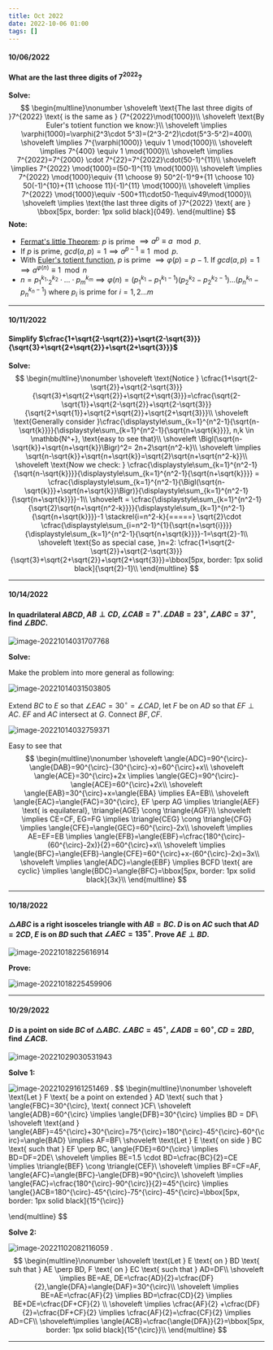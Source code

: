```yaml
---
title: Oct 2022
date: 2022-10-06 01:00
tags: []
---
```


#### 10/06/2022

#### What are the last three digits of $7^{2022}$?

**Solve:**
$$
\begin{multline}\nonumber
\shoveleft \text{The last three digits of }7^{2022} \text{ is the same as } (7^{2022}\mod{1000})\\
\shoveleft \text{By Euler's totient function we know:}\\
\shoveleft \implies \varphi(1000)=\varphi(2^3\cdot 5^3)=(2^3-2^2)\cdot(5^3-5^2)=400\\
\shoveleft \implies 7^{\varphi(1000)} \equiv 1 \mod{1000}\\
\shoveleft \implies 7^{400} \equiv 1 \mod{1000}\\
\shoveleft \implies 7^{2022}=7^{2000} \cdot 7^{22}=7^{2022}\cdot(50-1)^{11}\\
\shoveleft \implies 7^{2022} \mod{1000}=(50-1)^{11} \mod{1000}\\
\shoveleft \implies 7^{2022} \mod{1000}\equiv {11 \choose 9} 50^2(-1)^9+{11 \choose 10} 50(-1)^{10}+{11 \choose 11}(-1)^{11} \mod{1000}\\
\shoveleft \implies 7^{2022} \mod{1000}\equiv -500+11\cdot50-1\equiv49\mod{1000}\\
\shoveleft \implies \text{the last three digits of }7^{2022} \text{ are } \bbox[5px, border: 1px solid black]{049}.
\end{multline}
$$
**Note:**

* [Fermat's little Theorem](https://en.wikipedia.org/wiki/Fermat%27s_little_theorem): $p$ is prime $\implies a^p \equiv a \mod{p}$.
* If $p$ is prime, $gcd(a,p)=1 \implies a^{p-1}\equiv 1 \mod{p}$.
* With [Euler's totient function](https://en.wikipedia.org/wiki/Euler%27s_totient_function), $p$ is prime $\implies \varphi(p)=p-1$. If $gcd(a,p)=1 \implies a^{\varphi(n)} \equiv 1 \mod{n}$
* $n=p_{1}^{k_1}\cdotp_{2}^{k_2}\cdot \dots\cdot p_{m}^{k_m} \implies \varphi(n)=(p_{1}^{k_1}-p_{1}^{k_1-1})(p_{2}^{k_2}-p_{2}^{k_2-1})\dots (p_{n}^{k_n}-p_{n}^{k_n-1}) \text{ where }p_i \text{ is prime for }i=1,2 \dots m$

---

#### 10/11/2022

#### Simplify $\cfrac{1+\sqrt{2-\sqrt{2}}+\sqrt{2-\sqrt{3}}}{\sqrt{3}+\sqrt{2+\sqrt{2}}+\sqrt{2+\sqrt{3}}}$

**Solve:**
$$
\begin{multline}\nonumber
\shoveleft \text{Notice } \cfrac{1+\sqrt{2-\sqrt{2}}+\sqrt{2-\sqrt{3}}}{\sqrt{3}+\sqrt{2+\sqrt{2}}+\sqrt{2+\sqrt{3}}}=\cfrac{\sqrt{2-\sqrt{1}}+\sqrt{2-\sqrt{2}}+\sqrt{2-\sqrt{3}}}{\sqrt{2+\sqrt{1}}+\sqrt{2+\sqrt{2}}+\sqrt{2+\sqrt{3}}}\\
\shoveleft \text{Generally consider }\cfrac{\displaystyle\sum_{k=1}^{n^2-1}{\sqrt{n-\sqrt{k}}}}{\displaystyle\sum_{k=1}^{n^2-1}{\sqrt{n+\sqrt{k}}}}, n,k \in \mathbb{N^+}, \text{easy to see that}\\
\shoveleft \Bigl(\sqrt{n-\sqrt{k}}+\sqrt{n+\sqrt{k}}\Bigr)^2= 2n+2\sqrt{n^2-k}\\
\shoveleft \implies \sqrt{n-\sqrt{k}}+\sqrt{n+\sqrt{k}}=\sqrt{2}\sqrt{n+\sqrt{n^2-k}}\\
\shoveleft \text{Now we check: } \cfrac{\displaystyle\sum_{k=1}^{n^2-1}{\sqrt{n-\sqrt{k}}}}{\displaystyle\sum_{k=1}^{n^2-1}{\sqrt{n+\sqrt{k}}}} = \cfrac{\displaystyle\sum_{k=1}^{n^2-1}{\Bigl(\sqrt{n-\sqrt{k}}}+\sqrt{n+\sqrt{k}}\Bigr)}{\displaystyle\sum_{k=1}^{n^2-1}{\sqrt{n+\sqrt{k}}}}-1\\
\shoveleft = \cfrac{\displaystyle\sum_{k=1}^{n^2-1}{\sqrt{2}\sqrt{n+\sqrt{n^2-k}}}}{\displaystyle\sum_{k=1}^{n^2-1}{\sqrt{n+\sqrt{k}}}}-1 \stackrel{i=n^2-k}{=====} \sqrt{2}\cdot \cfrac{\displaystyle\sum_{i=n^2-1}^{1}{\sqrt{n+\sqrt{i}}}}{\displaystyle\sum_{k=1}^{n^2-1}{\sqrt{n+\sqrt{k}}}}-1=\sqrt{2}-1\\
\shoveleft \text{So as special case, }n=2: \cfrac{1+\sqrt{2-\sqrt{2}}+\sqrt{2-\sqrt{3}}}{\sqrt{3}+\sqrt{2+\sqrt{2}}+\sqrt{2+\sqrt{3}}}=\bbox[5px, border: 1px solid black]{\sqrt{2}-1}\\
\end{multline}
$$

---

#### 10/14/2022

#### In quadrilateral $ABCD$, $AB \perp CD, \angle{CAB}=7^{\circ}. \angle{DAB}=23^{\circ}, \angle{ABC}=37^{\circ}$, find $\angle{BDC}$.

![image-20221014031707768](/assets/images/2022/image-20221014031707768.png)

**Solve:**

Make the problem into more general as following:



![image-20221014031503805](/assets/images/2022/image-20221014031503805.png)

Extend $BC$ to $E$ so that $\angle{EAC}=30^{\circ}=\angle{CAD}$, let $F$ be on $AD$ so that $EF \perp AC$. $EF$ and $AC$ intersect at $G$. Connect $BF, CF$.

![image-20221014032759371](/assets/images/2022/image-20221014032759371.png)

Easy to see that
$$
\begin{multline}\nonumber
\shoveleft \angle{ADC}=90^{\circ}-\angle{DAB}=90^{\circ}-(30^{\circ}-x)=60^{\circ}+x\\
\shoveleft \angle{ACE}=30^{\circ}+2x \implies \angle{GEC}=90^{\circ}-\angle{ACE}=60^{\circ}+2x\\
\shoveleft \angle{EAB}=30^{\circ}+x=\angle{EBA} \implies EA=EB\\
\shoveleft \angle{EAC}=\angle{FAC}=30^{\circ}, EF \perp AG \implies \triangle{AEF} \text{ is equilateral}, \triangle{AGE} \cong \triangle{AGF}\\
\shoveleft \implies CE=CF, EG=FG \implies \triangle{CEG} \cong \triangle{CFG} \implies \angle{CFE}=\angle{GEC}=60^{\circ}-2x\\
\shoveleft \implies AE=EF=EB \implies \angle{EFB}=\angle{EBF}=\cfrac{180^{\circ}-(60^{\circ}-2x)}{2}=60^{\circ}+x\\
\shoveleft \implies \angle{BFC}=\angle{EFB}-\angle{CFE}=60^{\circ}+x-(60^{\circ}-2x)=3x\\
\shoveleft \implies \angle{ADC}=\angle{EBF} \implies BCFD \text{ are cyclic} \implies \angle{BDC}=\angle{BFC}=\bbox[5px, border: 1px solid black]{3x}\\
\end{multline}
$$

---

#### 10/18/2022

#### $\triangle{ABC}$ is a right isosceles triangle with $AB=BC$. $D$ is on $AC$ such that $AD=2CD$, $E$ is on $BD$ such that $\angle{AEC}=135^{\circ}$. Prove $AE \perp BD$.

![image-20221018225616914](/assets/images/2022/image-20221018225616914.png)

**Prove:**

![image-20221018225459906](/assets/images/2022/image-20221018225459906.png)

---

#### 10/29/2022

#### $D$ is a point on side $BC$ of $\triangle{ABC}$. $\angle{ABC}=45^{\circ}, \angle{ADB}=60^{\circ}, CD=2BD$, find $\angle{ACB}$.

![image-20221029030531943](/assets/images/2022/image-20221029030531943.png)

**Solve 1:**

![image-20221029161251469](/assets/images/2022/image-20221029155057822.png)
.
$$
\begin{multline}\nonumber
\shoveleft \text{Let } F \text{ be a point on extended } AD \text{ such that } \angle{FBC}=30^{\circ}, \text{ connect }CF\\
\shoveleft \angle{ADB}=60^{\circ} \implies \angle{DFB}=30^{\circ} \implies BD = DF\\
\shoveleft \text{and } \angle{ABF}=45^{\circ}+30^{\circ}=75^{\circ}=180^{\circ}-45^{\circ}-60^{\circ}=\angle{BAD} \implies AF=BF\\
\shoveleft \text{Let } E \text{ on side } BC \text{ such that } EF \perp BC, \angle{FDE}=60^{\circ} \implies BD=DF=2DE\\
\shoveleft \implies BE=1.5 \cdot BD=\cfrac{BC}{2}=CE \implies \triangle{BEF} \cong \triangle{CEF}\\
\shoveleft \implies BF=CF=AF, \angle{AFC}=\angle{BFC}-\angle{DFB}=90^{\circ}\\ \shoveleft \implies \angle{FAC}=\cfrac{180^{\circ}-90^{\circ}}{2}=45^{\circ} \implies \angle{}ACB=180^{\circ}-45^{\circ}-75^{\circ}-45^{\circ}=\bbox[5px, border: 1px solid black]{15^{\circ}}

\end{multline}
$$

**Solve 2:**

![image-20221102082116059](/assets/images/2022/image-20221102082116059.png)
.
$$
\begin{multline}\nonumber
\shoveleft \text{Let } E \text{ on } BD \text{ suh that } AE \perp BD, F \text{ on } EC \text{ such that } AD=DF\\
\shoveleft \implies BE=AE, DE=\cfrac{AD}{2}=\cfrac{DF}{2},\angle{DFA}=\angle{DAF}=30^{\circ}\\
\shoveleft \implies BE=AE=\cfrac{AF}{2} \implies BD=\cfrac{CD}{2} \implies BE+DE=\cfrac{DF+CF}{2} \\
\shoveleft \implies \cfrac{AF}{2} +\cfrac{DF}{2}=\cfrac{DF+CF}{2} \implies \cfrac{AF}{2}=\cfrac{CF}{2} \implies AD=CF\\
\shoveleft\implies \angle{ACB}=\cfrac{\angle{DFA}}{2}=\bbox[5px, border: 1px solid black]{15^{\circ}}\\
\end{multline}
$$

---





